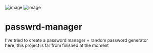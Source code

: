 ![image](https://user-images.githubusercontent.com/83215427/122173093-08effe80-ce9f-11eb-9e35-8975b15d19a2.png)
![image](https://user-images.githubusercontent.com/83215427/122173103-0d1c1c00-ce9f-11eb-83da-000fd90391a3.png)


# passwrd-manager
I've tried to create a password manager + random password generator here, this project is far from finished at the moment 
